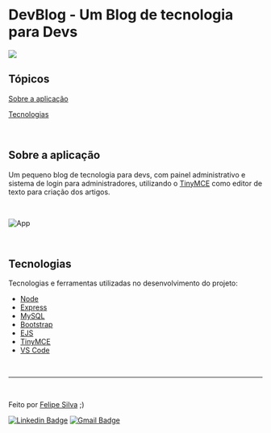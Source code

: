 # DevBlog - Um Blog de tecnologia para Devs

<p>
  <img src="https://img.shields.io/badge/Made%20by-Felipe%20Silva-6E40C9?style=flat-square">
</p>

## Tópicos 

[Sobre a aplicação](#sobre-a-aplicação)

[Tecnologias](#tecnologias)

<br>


## Sobre a aplicação
  Um pequeno blog de tecnologia para devs, com painel administrativo e sistema de login para administradores, utilizando o <a href="https://www.tiny.cloud/">TinyMCE</a> como editor de texto para criação dos artigos.


<br>

<p>
    <img alt="App" src="https://i.imgur.com/Uzi7MdS.gif" />
  </a>
</p>

<br>


## Tecnologias

Tecnologias e ferramentas utilizadas no desenvolvimento do projeto:

- [Node](https://nodejs.org/en/)
- [Express](https://expressjs.com/)
- [MySQL](https://www.mysql.com/)
- [Bootstrap](https://getbootstrap.com/)
- [EJS](https://ejs.co/)
- [TinyMCE](https://www.tiny.cloud/)
- [VS Code](https://code.visualstudio.com/) 
<br>

---

<br>

Feito por [Felipe Silva](https://github.com/felpssc) ;)

[![Linkedin Badge](https://img.shields.io/badge/-Felipe%20Silva-6E40C9?style=flat-square&logo=Linkedin&logoColor=white&link=https://www.linkedin.com/in/rafaeldcmartins/)](https://www.linkedin.com/in/felipesilva-1/) 
[![Gmail Badge](https://img.shields.io/badge/-carlosfelipesilva.fs@gmail.com-6E40C9?style=flat-square&logo=Gmail&logoColor=white&link=mailto:rafaeldcmartins@gmail.com)](mailto:carlosfelipesilva.fs@gmail.com) 